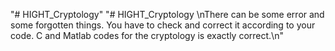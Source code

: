"# HIGHT_Cryptology" 
"# HIGHT_Cryptology \nThere can be some error and some forgotten things. You have to check and correct it according to your code. C and Matlab codes for the cryptology is exactly correct.\n" 
